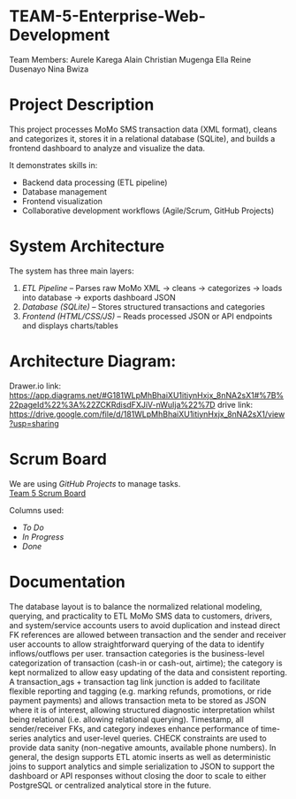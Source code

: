 # TEAM-5-Enterprise-Web-Development
Team Members:
Aurele Karega
Alain Christian Mugenga
Ella Reine Dusenayo
Nina Bwiza

# Project Description
This project processes MoMo SMS transaction data (XML format), cleans and categorizes it, stores it in a relational database (SQLite), and builds a frontend dashboard to analyze and visualize the data.



It demonstrates skills in:
- Backend data processing (ETL pipeline)
- Database management
- Frontend visualization
- Collaborative development workflows (Agile/Scrum, GitHub Projects)


# System Architecture
The system has three main layers:

1. *ETL Pipeline* – Parses raw MoMo XML → cleans → categorizes → loads into database → exports dashboard JSON  
2. *Database (SQLite)* – Stores structured transactions and categories  
3. *Frontend (HTML/CSS/JS)* – Reads processed JSON or API endpoints and displays charts/tables 

# Architecture Diagram:
Drawer.io link: https://app.diagrams.net/#G181WLpMhBhaiXU1itiynHxjx_8nNA2sX1#%7B%22pageId%22%3A%22ZCKRdisdFXJiV-nWuIja%22%7D
drive link: https://drive.google.com/file/d/181WLpMhBhaiXU1itiynHxjx_8nNA2sX1/view?usp=sharing

# Scrum Board
We are using *GitHub Projects* to manage tasks.  
[Team 5 Scrum Board](https://github.com/users/AureleKarega/projects/2) 

Columns used:
- *To Do*  
- *In Progress*  
- *Done*  

# Documentation
The database layout is to balance the normalized relational modeling, querying, and practicality to ETL MoMo SMS data to customers, drivers, and system/service accounts users to avoid duplication and instead direct FK references are allowed between transaction and the sender and receiver user accounts to allow straightforward querying of the data to identify inflows/outflows per user. transaction categories is the business-level categorization of transaction (cash-in or cash-out, airtime); the category is kept normalized to allow easy updating of the data and consistent reporting. A transaction_ags + transaction tag link junction is added to facilitate flexible reporting and tagging (e.g. marking refunds, promotions, or ride payment payments) and allows transaction meta to be stored as JSON where it is of interest, allowing structured diagnostic interpretation whilst being relational (i.e. allowing relational querying). Timestamp, all sender/receiver FKs, and category indexes enhance performance of time-series analytics and user-level queries. CHECK constraints are used to provide data sanity (non-negative amounts, available phone numbers). In general, the design supports ETL atomic inserts as well as deterministic joins to support analytics and simple serialization to JSON to support the dashboard or API responses without closing the door to scale to either PostgreSQL or centralized analytical store in the future.
